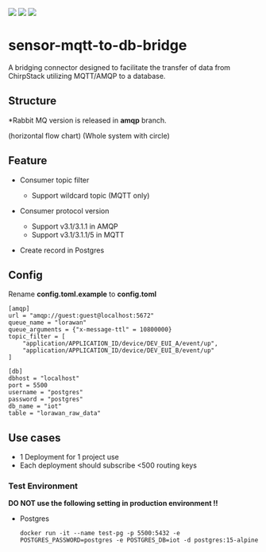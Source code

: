 ![](https://img.shields.io/badge/python-%203.11%20|%203.12%20-blue) ![](https://img.shields.io/badge/aiomqtt-1.2.1-blue) ![](https://img.shields.io/badge/aio_pika-9.3.1-blue)
# sensor-mqtt-to-db-bridge
A bridging connector designed to facilitate the transfer of data from ChirpStack utilizing MQTT/AMQP to a database.


## Structure

*Rabbit MQ version is released in **amqp** branch.

(horizontal flow chart)
(Whole system with circle)

## Feature

-   Consumer topic filter
	+ Support wildcard topic (MQTT only)

-   Consumer protocol version
    + Support v3.1/3.1.1 in AMQP
    + Support v3.1/3.1.1/5 in MQTT

-   Create record in Postgres


## Config
Rename **config.toml.example** to **config.toml**
```
[amqp]
url = "amqp://guest:guest@localhost:5672"
queue_name = "lorawan"
queue_arguments = {"x-message-ttl" = 10800000}
topic_filter = [
    "application/APPLICATION_ID/device/DEV_EUI_A/event/up",
    "application/APPLICATION_ID/device/DEV_EUI_B/event/up"
]

[db]
dbhost = "localhost"
port = 5500
username = "postgres"
password = "postgres"
db_name = "iot"
table = "lorawan_raw_data"
```


## Use cases
+ 1 Deployment for 1 project use
+ Each deployment should subscribe <500 routing keys

### Test Environment
**DO NOT use the following setting in production environment !!**
- Postgres
    ```
    docker run -it --name test-pg -p 5500:5432 -e POSTGRES_PASSWORD=postgres -e POSTGRES_DB=iot -d postgres:15-alpine
    ```




